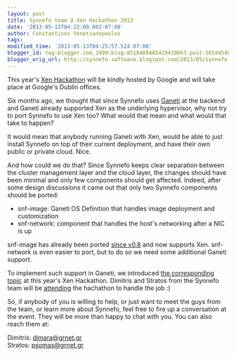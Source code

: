 ```yaml
---
layout: post
title: Synnefo team @ Xen Hackathon 2013
date: '2013-05-13T04:22:00.002-07:00'
author: Constantinos Venetsanopoulos
tags: 
modified_time: '2013-05-13T04:25:57.524-07:00'
blogger_id: tag:blogger.com,1999:blog-8518489485419439663.post-5659454874971564290
blogger_orig_url: http://synnefo-software.blogspot.com/2013/05/synnefo-team-xen-hackathon-2013.html
---
```



This year's [Xen Hackathon](http://blog.xen.org/index.php/2013/03/07/google-hosted-xen-hackathon-may-16-17-dublin/) will be kindly hosted by Google and will take place at Google's Dublin offices.<!--break-->

Six months ago, we thought that since Synnefo uses [Ganeti](https://code.google.com/p/ganeti/) at the backend and Ganeti already supported Xen as the underlying hypervisor, why not try to port Synnefo to use Xen too? What would that mean and what would that take to happen?

It would mean that anybody running Ganeti with Xen, would be able to just install Synnefo on top of their current deployment, and have their own public or private cloud. Nice.

And how could we do that? Since Synnefo keeps clear separation between the cluster management layer and the cloud layer, the changes should have been minimal and only few components should get affected. Indeed, after some design discussions it came out that only two Synnefo components should be ported:

*   snf-image: Ganeti OS Definition that handles image deployment and customization
*   snf-network: component that handles the host's networking after a NIC is up

snf-image has already been ported [since v0.8](https://github.com/grnet/snf-image/blob/develop/ChangeLog#L98) and now supports Xen. snf-network is even easier to port, but to do so we need some additional Ganeti support.

To implement such support in Ganeti, we introduced [the corresponding topic](http://wiki.xen.org/wiki/Hackathon/March2013#Port_Synnefo_to_Xen) at this year's Xen Hackathon. Dimitris and Stratos from the Synnefo team will be [attending](http://wiki.xen.org/wiki/Hackathon/March2013#Confirmed_Attendees) the hachathon to handle the job :)

So, if anybody of you is willing to help, or just want to meet the guys from the team, or learn more about Synnefo, feel free to fire up a conversation at the event. They will be more than happy to chat with you. You can also reach them at:

Dimitris: [dimara@grnet.gr](mailto:dimara@grnet.gr)  
Stratos: [psomas@grnet.gr](mailto:psomas@grnet.gr)